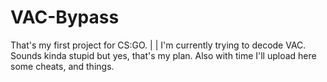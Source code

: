 # VAC-Bypass
That's my first project for CS:GO.
|
|
I'm currently trying to decode VAC.
Sounds kinda stupid but yes, that's my plan.
Also with time I'll upload here some cheats, and things.
